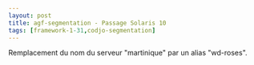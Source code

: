 ```yaml
---
layout: post
title: agf-segmentation - Passage Solaris 10
tags: [framework-1-31,codjo-segmentation]
---
```

Remplacement du nom du serveur "martinique" par un alias "wd-roses".